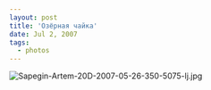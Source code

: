 ```yaml
---
layout: post
title: 'Озёрная чайка'
date: Jul 2, 2007
tags:
  - photos
---
```


![Sapegin-Artem-20D-2007-05-26-350-5075-lj.jpg](upload://Sapegin-Artem-20D-2007-05-26-350-5075-lj.jpg)
